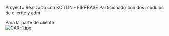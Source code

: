Proyecto Realizado con KOTLIN - FIREBASE
Particionado con dos modulos de cliente y adm

Para la parte de cliente <br>
[![CAR-1.jpg](https://i.postimg.cc/hG6F8xBg/CAR-1.jpg)](https://postimg.cc/67r1t8q1)
